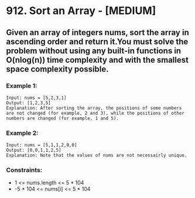 # 912. Sort an Array - [MEDIUM]

## Given an array of integers nums, sort the array in ascending order and return it.You must solve the problem without using any built-in functions in O(nlog(n)) time complexity and with the smallest space complexity possible.

### Example 1:
 ```
Input: nums = [5,2,3,1]
Output: [1,2,3,5]
Explanation: After sorting the array, the positions of some numbers are not changed (for example, 2 and 3), while the positions of other numbers are changed (for example, 1 and 5).

 ```

 ### Example 2:

 ```
Input: nums = [5,1,1,2,0,0]
Output: [0,0,1,1,2,5]
Explanation: Note that the values of nums are not necessairly unique.
 ```

 ### Constraints:
-  1 <= nums.length <= 5 * 104
- -5 * 104 <= nums[i] <= 5 * 104